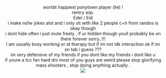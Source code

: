 <p align="center">
worlds happiest ponytown player (lie) ! <br> rentry wip. <br> Edel / Eid <br> i make nsfw jokes alot and i only sit with like 2 people c+h from randos is okay though <br> i dont hide often i just mute freely , if ur hidden though youll probably be on there forever sorry..!!! 
 <br> I am usually busy working or at therapy but if im not idk interaction ok if im on tab i guess ??? <br> im very defensive of my friends if you dont like my friends i dont like u <br> if youre a tcc fan hard dni most of you guys are weird please stop glorifying mass shooters , stop doing anything actually . <br> <img src="https://i.postimg.cc/5t8vFcBp/Fs2t-Uycag-AAu-CLS-removebg-preview.png"/>
</p>
